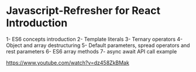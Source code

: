 # Javascript-Refresher for React Introduction 


1- ES6 concepts introduction
2- Template literals
3- Ternary operators
4- Object and array destructuring
5- Default parameters, spread operators and rest parameters
6- ES6 array methods
7- async await API call example


https://www.youtube.com/watch?v=dz458ZkBMak
